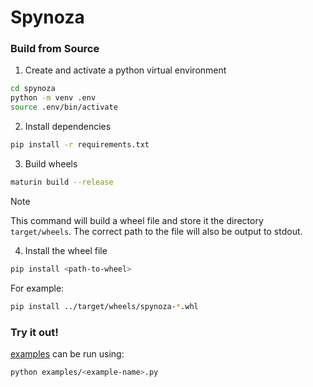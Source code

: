 # Spynoza

### Build from Source

1. Create and activate a python virtual environment
```bash
cd spynoza
python -m venv .env
source .env/bin/activate
```

2. Install dependencies
```bash
pip install -r requirements.txt
```

3. Build wheels
```bash
maturin build --release
```
> [!NOTE]
> This command will build a wheel file and store it the directory `target/wheels`.
> The correct path to the file will also be output to stdout.


4. Install the wheel file
```bash
pip install <path-to-wheel>
```
For example:
```bash
pip install ../target/wheels/spynoza-*.whl
```

### Try it out!
[examples](https://github.com/QuState/spinoza/tree/main/spynoza) can be run using:
```bash
python examples/<example-name>.py
```
